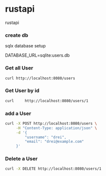 # rustapi
rustapi


### create db 
sqlx database setup

DATABASE_URL=sqlite:users.db

### Get all User
```bash
curl http://localhost:8080/users
```
### Get User by id

```bash
curl     http://localhost:8080/users/1
```

### add a User
```bash
curl -X POST http://localhost:8080/users \
     -H "Content-Type: application/json" \
     -d '{
         "username": "drei",
         "email": "drei@example.com"
     }'
```
### Delete a User
```bash
curl -X DELETE http://localhost:8080/users/1
```



